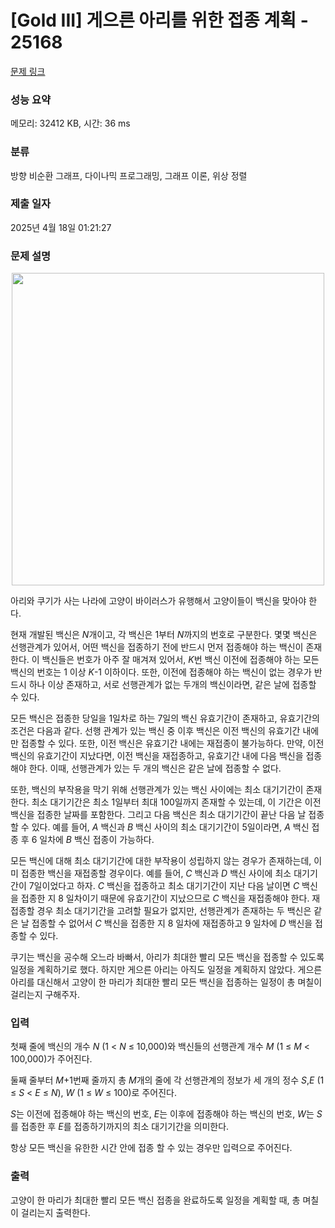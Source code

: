 # [Gold III] 게으른 아리를 위한 접종 계획 - 25168 

[문제 링크](https://www.acmicpc.net/problem/25168) 

### 성능 요약

메모리: 32412 KB, 시간: 36 ms

### 분류

방향 비순환 그래프, 다이나믹 프로그래밍, 그래프 이론, 위상 정렬

### 제출 일자

2025년 4월 18일 01:21:27

### 문제 설명

<p style="text-align: center;"><img alt="" src="https://upload.acmicpc.net/23397f9c-08e3-4cfe-ae0a-6a215ad0c4c1/-/preview/" style="width: 500px; height: 500px;"></p>

<p>아리와 쿠기가 사는 나라에 고양이 바이러스가 유행해서 고양이들이 백신을 맞아야 한다.</p>

<p>현재 개발된 백신은 <em>N</em>개이고, 각 백신은 1부터 <em>N</em>까지의 번호로 구분한다. 몇몇 백신은 선행관계가 있어서, 어떤 백신을 접종하기 전에 반드시 먼저 접종해야 하는 백신이 존재한다. 이 백신들은 번호가 아주 잘 매겨져 있어서, <em>K</em>번 백신 이전에 접종해야 하는 모든 백신의 번호는 1 이상 <em>K</em>-1 이하이다. 또한, 이전에 접종해야 하는 백신이 없는 경우가 반드시 하나 이상 존재하고, 서로 선행관계가 없는 두개의 백신이라면, 같은 날에 접종할 수 있다.</p>

<p>모든 백신은 접종한 당일을 1일차로 하는 7일의 백신 유효기간이 존재하고, 유효기간의 조건은 다음과 같다. 선행 관계가 있는 백신 중 이후 백신은 이전 백신의 유효기간 내에만 접종할 수 있다. 또한, 이전 백신은 유효기간 내에는 재접종이 불가능하다. 만약, 이전 백신의 유효기간이 지났다면, 이전 백신을 재접종하고, 유효기간 내에 다음 백신을 접종해야 한다. 이때, 선행관계가 있는 두 개의 백신은 같은 날에 접종할 수 없다.</p>

<p>또한, 백신의 부작용을 막기 위해 선행관계가 있는 백신 사이에는 최소 대기기간이 존재한다. 최소 대기기간은 최소 1일부터 최대 100일까지 존재할 수 있는데, 이 기간은 이전 백신을 접종한 날짜를 포함한다. 그리고 다음 백신은 최소 대기기간이 끝난 다음 날 접종할 수 있다. 예를 들어, <em>A</em> 백신과 <em>B</em> 백신 사이의 최소 대기기간이 5일이라면, <em>A</em> 백신 접종 후 6 일차에 <em>B</em> 백신 접종이 가능하다.</p>

<p>모든 백신에 대해 최소 대기기간에 대한 부작용이 성립하지 않는 경우가 존재하는데, 이미 접종한 백신을 재접종할 경우이다. 예를 들어, <em>C</em> 백신과 <em>D</em> 백신 사이에 최소 대기기간이 7일이었다고 하자. <em>C</em> 백신을 접종하고 최소 대기기간이 지난 다음 날이면 <em>C</em> 백신을 접종한 지 8 일차이기 때문에 유효기간이 지났으므로 <em>C</em> 백신을 재접종해야 한다. 재접종할 경우 최소 대기기간을 고려할 필요가 없지만, 선행관계가 존재하는 두 백신은 같은 날 접종할 수 없어서 <em>C</em> 백신을 접종한 지 8 일차에 재접종하고 9 일차에 <em>D</em> 백신을 접종할 수 있다.</p>

<p>쿠기는 백신을 공수해 오느라 바빠서, 아리가 최대한 빨리 모든 백신을 접종할 수 있도록 일정을 계획하기로 했다. 하지만 게으른 아리는 아직도 일정을 계획하지 않았다. 게으른 아리를 대신해서 고양이 한 마리가 최대한 빨리 모든 백신을 접종하는 일정이 총 며칠이 걸리는지 구해주자.</p>

### 입력 

 <p>첫째 줄에 백신의 개수 <em>N</em> (1 < <em>N</em> ≤ 10,000)와 백신들의 선행관계 개수 <em>M</em> (1 ≤ <em>M</em> < 100,000)가 주어진다.</p>

<p>둘째 줄부터 <em>M</em>+1번째 줄까지 총 <em>M</em>개의 줄에 각 선행관계의 정보가 세 개의 정수 <em>S</em>,<em>E</em> (1 ≤ <em>S</em> < <em>E</em> ≤ <em>N</em>), <em>W</em> (1 ≤ <em>W</em> ≤ 100)로 주어진다.</p>

<p><em>S</em>는 이전에 접종해야 하는 백신의 번호, <em>E</em>는 이후에 접종해야 하는 백신의 번호, <em>W</em>는 <em>S</em>를 접종한 후 <em>E</em>를 접종하기까지의 최소 대기기간을 의미한다.</p>

<p>항상 모든 백신을 유한한 시간 안에 접종 할 수 있는 경우만 입력으로 주어진다.</p>

### 출력 

 <p>고양이 한 마리가 최대한 빨리 모든 백신 접종을 완료하도록 일정을 계획할 때, 총 며칠이 걸리는지 출력한다.</p>

